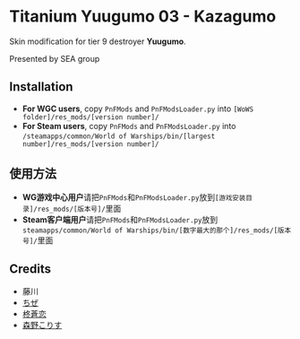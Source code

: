 ﻿# Titanium Yuugumo 03 - Kazagumo

Skin modification for tier 9 destroyer **Yuugumo**. 

Presented by SEA group

## Installation
* **For WGC users**, copy `PnFMods` and `PnFModsLoader.py` into `[WoWS folder]/res_mods/[version number]/`
* **For Steam users**, copy `PnFMods` and `PnFModsLoader.py` into `/steamapps/common/World of Warships/bin/[largest number]/res_mods/[version number]/`

## 使用方法
* **WG游戏中心用户**请把`PnFMods`和`PnFModsLoader.py`放到`[游戏安装目录]/res_mods/[版本号]/`里面
* **Steam客户端用户**请把`PnFMods`和`PnFModsLoader.py`放到`steamapps/common/World of Warships/bin/[数字最大的那个]/res_mods/[版本号]/`里面

## Credits
* 藤川
* [ちぜ](https://www.pixiv.net/users/1059121)
* [柊蒼恋](https://www.pixiv.net/users/2485047)
* [森野こりす](https://www.pixiv.net/users/4760549)
